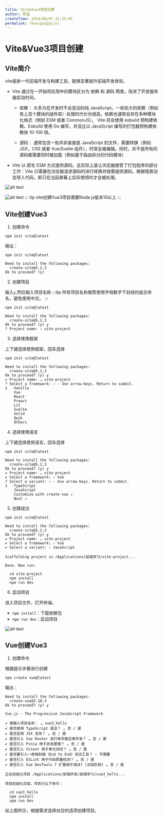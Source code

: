 ```yaml
---
title: Vite&Vue3项目创建
author: 耶温
createTime: 2024/06/07 21:35:05
permalink: /Vue/gsq2pijn/
---
```

# Vite&Vue3项目创建

## Vite简介
vite是新一代前端开发与构建工具，能够显著提升前端开发体验。

-   Vite 通过在一开始将应用中的模块区分为 依赖 和 源码 两类，改进了开发服务器启动时间。
    -   依赖： 大多为在开发时不会变动的纯 JavaScript。一些较大的依赖（例如有上百个模块的组件库）处理的代价也很高。依赖也通常会存在多种模块化格式（例如 ESM 或者 CommonJS）。
Vite 将会使用 esbuild 预构建依赖。Esbuild 使用 Go 编写，并且比以 JavaScript 编写的打包器预构建依赖快 10-100 倍。


    -   源码： 通常包含一些并非直接是 JavaScript 的文件，需要转换（例如 JSX，CSS 或者 Vue/Svelte 组件），时常会被编辑。同时，并不是所有的源码都需要同时被加载（例如基于路由拆分的代码模块）

-   Vite 以 原生 ESM 方式提供源码。这实际上是让浏览器接管了打包程序的部分工作：Vite 只需要在浏览器请求源码时进行转换并按需提供源码。根据情景动态导入代码，即只在当前屏幕上实际使用时才会被处理。

![alt text](image-9.png)

![alt text](image-10.png)
::: tip
vite创建Vue3项目需要Node.js版本10以上
:::



## Vite创建Vue3

1. 创建命令

```shell
npm init vite@latest

```
输出：
```shell
npm init vite@latest

Need to install the following packages:
  create-vite@5.2.3
Ok to proceed? (y) 
```
2. 创建项目

输入`y`,然后输入项目名称
:::tip
所有项目名称推荐使用字母数字下划线的组合命名，避免使用中文。
:::
```shell
npm init vite@latest

Need to install the following packages:
  create-vite@5.2.3
Ok to proceed? (y) y
? Project name: › vite-project
```

3. 选择使用框架

上下键选择使用框架，回车选择
```shell
npm init vite@latest

Need to install the following packages:
  create-vite@5.2.3
Ok to proceed? (y) y
✔ Project name: … vite-project
? Select a framework: › - Use arrow-keys. Return to submit.
❯   Vanilla
    Vue
    React
    Preact
    Lit
    Svelte
    Solid
    Qwik
    Others
```
4. 选择使用语言

上下键选择使用语言，回车选择
```shell
npm init vite@latest

Need to install the following packages:
  create-vite@5.2.3
Ok to proceed? (y) y
✔ Project name: … vite-project
✔ Select a framework: › Vue
? Select a variant: › - Use arrow-keys. Return to submit.
❯   TypeScript
    JavaScript
    Customize with create-vue ↗
    Nuxt ↗
```

5. 创建成功
```shell
npm init vite@latest

Need to install the following packages:
  create-vite@5.2.3
Ok to proceed? (y) y
✔ Project name: … vite-project
✔ Select a framework: › Vue
✔ Select a variant: › JavaScript

Scaffolding project in /Applications/前端学习/vite-project...

Done. Now run:

  cd vite-project
  npm install
  npm run dev
```

6. 启动项目

进入项目文件，打开终端，

-   `npm install`：下载依赖包
-   `npm run dev`：启动项目

![alt text](image-11.png)



## Vue创建Vue3
1. 创建命令

根据提示步骤进行创建

```shell
npm create vue@latest
```
输出：

```shell
Need to install the following packages:
  create-vue@3.10.3
Ok to proceed? (y) y

Vue.js - The Progressive JavaScript Framework

✔ 请输入项目名称： … vue3_hello
✔ 是否使用 TypeScript 语法？ … 否 / 是
✔ 是否启用 JSX 支持？ … 否 / 是
✔ 是否引入 Vue Router 进行单页面应用开发？ … 否 / 是
✔ 是否引入 Pinia 用于状态管理？ … 否 / 是
✔ 是否引入 Vitest 用于单元测试？ … 否 / 是
✔ 是否要引入一款端到端（End to End）测试工具？ › 不需要
✔ 是否引入 ESLint 用于代码质量检测？ … 否 / 是
✔ 是否引入 Vue DevTools 7 扩展用于调试? (试验阶段) … 否 / 是

正在初始化项目 /Applications/前端开发/前端学习/vue3_hello...

项目初始化完成，可执行以下命令：

  cd vue3_hello
  npm install
  npm run dev

```
如上图所示，根据需求选择对应的选项创建项目。
